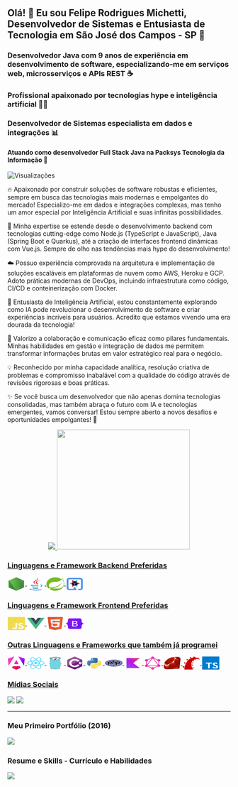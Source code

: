 ## Olá! 👋 Eu sou Felipe Rodrigues Michetti, Desenvolvedor de Sistemas e Entusiasta de Tecnologia em São José dos Campos - SP 🚀
### Desenvolvedor Java com 9 anos de experiência em desenvolvimento de software, especializando-me em serviços web, microsserviços e APIs REST ☕
### Profissional apaixonado por tecnologias hype e inteligência artificial 🤖✨
### Desenvolvedor de Sistemas especialista em dados e integrações 📊
#### Atuando como desenvolvedor Full Stack Java na Packsys Tecnologia da Informação 💼

<p align="left"> <img src="https://komarev.com/ghpvc/?username=frmichetti&color=red" alt="Visualizações" /> </p>
<p>
🔥 Apaixonado por construir soluções de software robustas e eficientes, sempre em busca das tecnologias mais modernas e empolgantes do mercado! Especializo-me em dados e integrações complexas, mas tenho um amor especial por Inteligência Artificial e suas infinitas possibilidades.

🚀 Minha expertise se estende desde o desenvolvimento backend com tecnologias cutting-edge como Node.js (TypeScript e JavaScript), Java (Spring Boot e Quarkus), até a criação de interfaces frontend dinâmicas com Vue.js. Sempre de olho nas tendências mais hype do desenvolvimento!

☁️ Possuo experiência comprovada na arquitetura e implementação de soluções escaláveis em plataformas de nuvem como AWS, Heroku e GCP. Adoto práticas modernas de DevOps, incluindo infraestrutura como código, CI/CD e conteinerização com Docker.

🤖 Entusiasta de Inteligência Artificial, estou constantemente explorando como IA pode revolucionar o desenvolvimento de software e criar experiências incríveis para usuários. Acredito que estamos vivendo uma era dourada da tecnologia!

🤝 Valorizo a colaboração e comunicação eficaz como pilares fundamentais. Minhas habilidades em gestão e integração de dados me permitem transformar informações brutas em valor estratégico real para o negócio.

💡 Reconhecido por minha capacidade analítica, resolução criativa de problemas e compromisso inabalável com a qualidade do código através de revisões rigorosas e boas práticas.

✨ Se você busca um desenvolvedor que não apenas domina tecnologias consolidadas, mas também abraça o futuro com IA e tecnologias emergentes, vamos conversar! Estou sempre aberto a novos desafios e oportunidades empolgantes! 🎯
  
</p>
<div align="center">
  <a href="https://github.com/frmichetti">
  <img height="180em" src="https://github-readme-stats.vercel.app/api?username=frmichetti&show_icons=true&theme=dracula&include_all_commits=true&count_private=true"/>
  <img height="270em" width="300em" src="https://github-readme-stats.vercel.app/api/top-langs/?username=frmichetti&layout=compact&langs_count=30&theme=dracula&count_private=false"/>
</div>
  
### Linguagens e Framework Backend Preferidas  
<div style="display: inline_block">
  <img align="center" alt="NodeJs" height="30" width="40" src="https://raw.githubusercontent.com/devicons/devicon/master/icons/nodejs/nodejs-original.svg">  
  <img align="center" alt="Java" height="30" width="40" src="https://raw.githubusercontent.com/devicons/devicon/master/icons/java/java-original.svg"> 
  <img align="center" alt="Spring Boot" height="30" width="40" src="https://raw.githubusercontent.com/devicons/devicon/master/icons/spring/spring-original.svg">
  <img align="center" alt="Quarkus" height="30" width="40" src="https://raw.githubusercontent.com/devicons/devicon/master/icons/quarkus/quarkus-original.svg">

   
   
</div>

### Linguagens e Framework Frontend Preferidas  
<div style="display: inline_block">
  <img align="center" alt="Js" height="30" width="40" src="https://raw.githubusercontent.com/devicons/devicon/master/icons/javascript/javascript-plain.svg">
  <img align="center" alt="Vue" height="30" width="40" src="https://raw.githubusercontent.com/devicons/devicon/master/icons/vuejs/vuejs-original.svg">  
  <img align="center" alt="HTML" height="30" width="40" src="https://raw.githubusercontent.com/devicons/devicon/master/icons/html5/html5-original.svg">    
  <img align="center" alt="Bootstrap" height="30" width="40" src="https://raw.githubusercontent.com/devicons/devicon/master/icons/bootstrap/bootstrap-original.svg">
</div>

### Outras Linguagens e Frameworks que também já programei
<div style="display: inline_block">    
  <img align="center" alt="Angular" height="30" width="40" src="https://raw.githubusercontent.com/devicons/devicon/master/icons/angular/angular-original.svg">
  <img align="center" alt="React" height="30" width="40" src="https://raw.githubusercontent.com/devicons/devicon/master/icons/react/react-original.svg">  
  <img align="center" alt="Go" height="30" width="40" src="https://raw.githubusercontent.com/devicons/devicon/master/icons/go/go-original.svg">  
  <img align="center" alt="CSharp" height="30" width="40" src="https://raw.githubusercontent.com/devicons/devicon/master/icons/csharp/csharp-original.svg"> 
  <img align="center" alt="Python" height="30" width="40" src="https://raw.githubusercontent.com/devicons/devicon/master/icons/python/python-original.svg">  
  <img align="center" alt="Php" height="30" width="40" src="https://raw.githubusercontent.com/devicons/devicon/master/icons/php/php-original.svg">    
  <img align="center" alt="Kotlin" height="30" width="40" src="https://raw.githubusercontent.com/devicons/devicon/master/icons/kotlin/kotlin-original.svg">   
  <img align="center" alt="Graphql" height="30" width="40" src="https://raw.githubusercontent.com/devicons/devicon/master/icons/graphql/graphql-plain.svg">
  <img align="center" alt="Ruby" height="30" width="40" src="https://raw.githubusercontent.com/devicons/devicon/master/icons/ruby/ruby-original.svg">
  <img align="center" alt="Ruby on Rails" height="30" width="40" src="https://raw.githubusercontent.com/devicons/devicon/master/icons/rails/rails-plain.svg">
  <img align="center" alt="Ts" height="30" width="40" src="https://raw.githubusercontent.com/devicons/devicon/master/icons/typescript/typescript-plain.svg">    
</div>
  
### Mídias Sociais
 
<div> 
  <a href="https://www.youtube.com/@frmichetti" target="_blank"><img src="https://img.shields.io/badge/YouTube-FF0000?style=for-the-badge&logo=youtube&logoColor=white" target="_blank"></a>
  <!--<a href = "mailto:frmichetti@gmail.com"><img src="https://img.shields.io/badge/-Gmail-%23333?style=for-the-badge&logo=gmail&logoColor=white" target="_blank"></a>-->
  <a href="https://www.linkedin.com/in/frmichetti" target="_blank"><img src="https://img.shields.io/badge/-LinkedIn-%230077B5?style=for-the-badge&logo=linkedin&logoColor=white" target="_blank">
  </a> 

<hr>
</hr>


### Meu Primeiro Portfólio (2016)
<a href="https://play.google.com/store/apps/details?id=br.com.frmichetti.portfolio" target="_blank">
<img src="https://img.shields.io/badge/-Meu Portfólio Mobile-%230077B5?style=for-the-badge&logo=android&logoColor=white" target="_blank">
</a>

### Resume e Skills - Currículo e Habilidades
<a href="https://gist.github.com/frmichetti/565bf971a2c5c621a34693b7463c2671" target="_blank">
<img src="https://img.shields.io/badge/-My Resume and Skills-%230077B5?style=for-the-badge" target="_blank">
</a>


